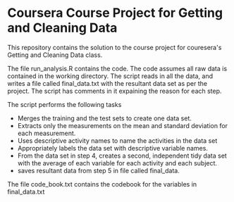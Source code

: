 # Coursera Course Project for Getting and Cleaning Data

This repository contains the solution to the course project for couresera's Getting and Cleaning Data class.  

The file run_analysis.R contains the code.  The code assumes all raw data is contained in the working directory.  The script reads in all the data, and writes a file called final_data.txt with the resultant data set as per the project. The script has comments in it expaining the reason for each step.

The script performs the following tasks
* Merges the training and the test sets to create one data set.
* Extracts only the measurements on the mean and standard deviation for each measurement. 
* Uses descriptive activity names to name the activities in the data set
* Appropriately labels the data set with descriptive variable names. 
* From the data set in step 4, creates a second, independent tidy data set with the average of each variable for each activity and each subject.
* saves resultant data from step 5 in file called final_data.

The file code_book.txt contains the codebook for the variables in final_data.txt


